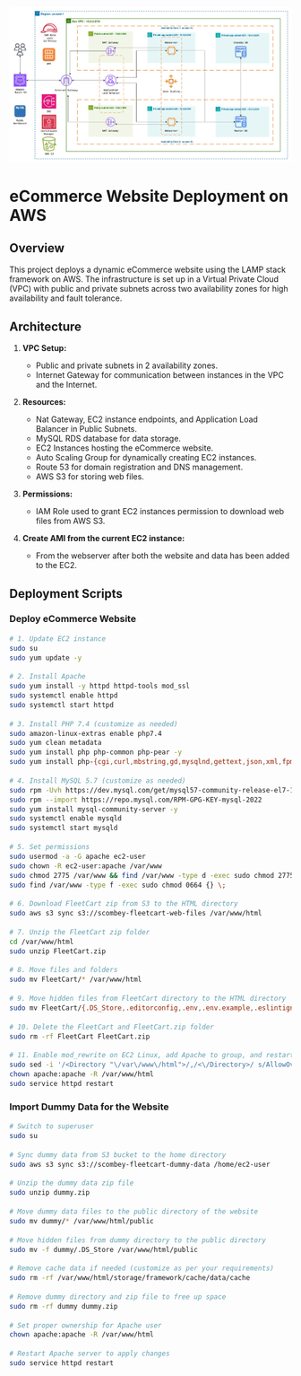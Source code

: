 ![image](ref-image.jpg)
# eCommerce Website Deployment on AWS

## Overview

This project deploys a dynamic eCommerce website using the LAMP stack framework on AWS. The infrastructure is set up in a Virtual Private Cloud (VPC) with public and private subnets across two availability zones for high availability and fault tolerance.

## Architecture

1. **VPC Setup:**
   - Public and private subnets in 2 availability zones.
   - Internet Gateway for communication between instances in the VPC and the Internet.

2. **Resources:**
   - Nat Gateway, EC2 instance endpoints, and Application Load Balancer in Public Subnets.
   - MySQL RDS database for data storage.
   - EC2 Instances hosting the eCommerce website.
   - Auto Scaling Group for dynamically creating EC2 instances.
   - Route 53 for domain registration and DNS management.
   - AWS S3 for storing web files.

3. **Permissions:**
   - IAM Role used to grant EC2 instances permission to download web files from AWS S3.

4. **Create AMI from the current EC2 instance:**
   - From the webserver after both the website and data has been added to the EC2.

## Deployment Scripts

### Deploy eCommerce Website

```bash
# 1. Update EC2 instance
sudo su
sudo yum update -y

# 2. Install Apache
sudo yum install -y httpd httpd-tools mod_ssl
sudo systemctl enable httpd
sudo systemctl start httpd

# 3. Install PHP 7.4 (customize as needed)
sudo amazon-linux-extras enable php7.4
sudo yum clean metadata
sudo yum install php php-common php-pear -y
sudo yum install php-{cgi,curl,mbstring,gd,mysqlnd,gettext,json,xml,fpm,intl,zip} -y

# 4. Install MySQL 5.7 (customize as needed)
sudo rpm -Uvh https://dev.mysql.com/get/mysql57-community-release-el7-11.noarch.rpm
sudo rpm --import https://repo.mysql.com/RPM-GPG-KEY-mysql-2022
sudo yum install mysql-community-server -y
sudo systemctl enable mysqld
sudo systemctl start mysqld

# 5. Set permissions
sudo usermod -a -G apache ec2-user
sudo chown -R ec2-user:apache /var/www
sudo chmod 2775 /var/www && find /var/www -type d -exec sudo chmod 2775 {} \;
sudo find /var/www -type f -exec sudo chmod 0664 {} \;

# 6. Download FleetCart zip from S3 to the HTML directory
sudo aws s3 sync s3://scombey-fleetcart-web-files /var/www/html

# 7. Unzip the FleetCart zip folder
cd /var/www/html
sudo unzip FleetCart.zip

# 8. Move files and folders
sudo mv FleetCart/* /var/www/html

# 9. Move hidden files from FleetCart directory to the HTML directory
sudo mv FleetCart/{.DS_Store,.editorconfig,.env,.env.example,.eslintignore,.eslintrc,.gitignore,.htaccess,.npmrc,.php_cs,.rtlcssrc} /var/www/html

# 10. Delete the FleetCart and FleetCart.zip folder
sudo rm -rf FleetCart FleetCart.zip

# 11. Enable mod_rewrite on EC2 Linux, add Apache to group, and restart server
sudo sed -i '/<Directory "\/var\/www\/html">/,/<\/Directory>/ s/AllowOverride None/AllowOverride All/' /etc/httpd/conf/httpd.conf
chown apache:apache -R /var/www/html
sudo service httpd restart
```

### Import Dummy Data for the Website

```bash
# Switch to superuser
sudo su

# Sync dummy data from S3 bucket to the home directory
sudo aws s3 sync s3://scombey-fleetcart-dummy-data /home/ec2-user

# Unzip the dummy data zip file
sudo unzip dummy.zip

# Move dummy data files to the public directory of the website
sudo mv dummy/* /var/www/html/public

# Move hidden files from dummy directory to the public directory
sudo mv -f dummy/.DS_Store /var/www/html/public

# Remove cache data if needed (customize as per your requirements)
sudo rm -rf /var/www/html/storage/framework/cache/data/cache

# Remove dummy directory and zip file to free up space
sudo rm -rf dummy dummy.zip

# Set proper ownership for Apache user
chown apache:apache -R /var/www/html

# Restart Apache server to apply changes
sudo service httpd restart
```
